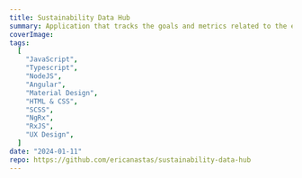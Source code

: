 ```yaml
---
title: Sustainability Data Hub
summary: Application that tracks the goals and metrics related to the energy use and carbon footprint of projects across SOM
coverImage:
tags:
  [
    "JavaScript",
    "Typescript",
    "NodeJS",
    "Angular",
    "Material Design",
    "HTML & CSS",
    "SCSS",
    "NgRx",
    "RxJS",
    "UX Design",
  ]
date: "2024-01-11"
repo: https://github.com/ericanastas/sustainability-data-hub
---
```

